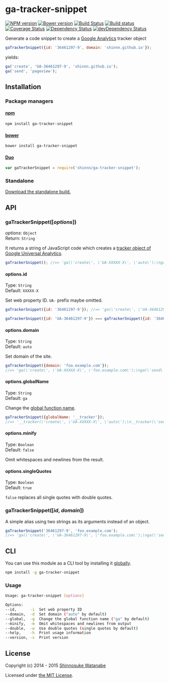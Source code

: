 # ga-tracker-snippet

[![NPM version](https://img.shields.io/npm/v/ga-tracker-snippet.svg)](https://www.npmjs.com/package/ga-tracker-snippet)
[![Bower version](https://img.shields.io/bower/v/ga-tracker-snippet.svg)](https://github.com/shinnn/ga-tracker-snippet/releases)
[![Build Status](https://img.shields.io/travis/shinnn/ga-tracker-snippet.svg)](https://travis-ci.org/shinnn/ga-tracker-snippet)
[![Build status](https://ci.appveyor.com/api/projects/status/2t08amtmb6w4trjv?svg=true)](https://ci.appveyor.com/project/ShinnosukeWatanabe/ga-tracker-snippet)
[![Coverage Status](https://img.shields.io/coveralls/shinnn/ga-tracker-snippet.svg?label=cov)](https://coveralls.io/r/shinnn/ga-tracker-snippet)
[![Dependency Status](https://img.shields.io/david/shinnn/ga-tracker-snippet.svg?label=deps)](https://david-dm.org/shinnn/ga-tracker-snippet)
[![devDependency Status](https://img.shields.io/david/dev/shinnn/ga-tracker-snippet.svg?label=devDeps)](https://david-dm.org/shinnn/ga-tracker-snippet#info=devDependencies)

Generate a code snippet to create a [Google Analytics](http://www.google.com/analytics/) tracker object

```javascript
gaTrackerSnippet({id: '36461297-9', domain: 'shinnn.github.io'});
```

yields:

```javascript
ga('create', 'UA-36461297-9', 'shinnn.github.io');
ga('send', 'pageview');
```

## Installation

### Package managers

#### [npm](https://www.npmjs.com/)

```sh
npm install ga-tracker-snippet
```

#### [bower](http://bower.io/)

```sh
bower install ga-tracker-snippet
```

#### [Duo](http://duojs.org/)

```javascript
var gaTrackerSnippet = require('shinnn/ga-tracker-snippet');
```

### Standalone

[Download the standalone build.](https://raw.githubusercontent.com/shinnn/ga-tracker-snippet/master/dist/ga-tracker-snippet-standalone.js)

## API

### gaTrackerSnippet([*options*])

*options*: `Object`  
Return: `String`

It returns a string of JavaScript code which creates a [tracker object of Google Universal Analytics](https://developers.google.com/analytics/devguides/collection/analyticsjs/advanced#creation).

```javascript
gaTrackerSnippet(); //=> 'ga(\'create\', \'UA-XXXXX-X\', \'auto\');\nga(\'send\', \'pageview\');'
```

#### options.id

Type: `String`  
Default: `XXXXX-X`

Set web property ID. `UA-` prefix maybe omitted.

```javascript
gaTrackerSnippet({id: '36461297-9'}); //=> 'ga(\'create\', \'UA-36461297-9\', ... '

gaTrackerSnippet({id: 'UA-36461297-9'}) === gaTrackerSnippet({id: '36461297-9'}); //=> true
```

#### options.domain

Type: `String`  
Default: `auto`

Set domain of the site.

```javascript
gaTrackerSnippet({domain: 'foo.example.com'});
//=> 'ga(\'create\', \'UA-XXXXX-X\', \'foo.example.com\');\nga(\'send\', \'pageview\');'
```

#### options.globalName

Type: `String`  
Default: `ga`

Change the [global function name](https://developers.google.com/analytics/devguides/collection/analyticsjs/advanced#renaming).

```javascript
gaTrackerSnippet({globalName: '__tracker'});
//=> '__tracker(\'create\', \'UA-XXXXX-X\', \'auto\');\n__tracker(\'send\', \'pageview\');'
```

#### options.minify

Type: `Boolean`  
Default: `false`

Omit whitespaces and newlines from the result.

#### options.singleQuotes

Type: `Boolean`  
Default: `true`

`false` replaces all single quotes with double quotes.

### gaTrackerSnippet([*id*, *domain*])

A simple alias using two strings as its arguments instead of an object.

```javascript
gaTrackerSnippet('36461297-9', 'foo.example.com');
//=> 'ga(\'create\', \'UA-36461297-9\', \'foo.example.com\');\nga(\'send\', \'pageview\');'
```

## CLI

You can use this module as a CLI tool by installing it [globally](https://www.npmjs.org/doc/files/npm-folders.html#global-installation).

```sh
npm install -g ga-tracker-snippet
```

### Usage

```sh
Usage: ga-tracker-snippet [options]

Options:
--id,      -i  Set web property ID
--domain,  -d  Set domain ("auto" by default)
--global,  -g  Change the global function name ("ga" by default)
--minify,  -m  Omit whitespaces and newlines from output
--double,  -w  Use double quotes (single quotes by default)
--help,    -h  Print usage information
--version, -v  Print version
```

## License

Copyright (c) 2014 - 2015 [Shinnosuke Watanabe](https://github.com/shinnn)

Licensed under [the MIT License](./LICENSE).
